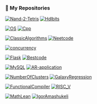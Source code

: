 ### 📌 My Repositories

[![Nand-2-Tetris](https://github-readme-stats.vercel.app/api/pin/?username=IgorAmashukeli&repo=Nand-2-Tetris&theme=ambient_gradient&description_lines_count=3)](https://github.com/IgorAmashukeli/Nand-2-Tetris) [![Hdlbits](https://github-readme-stats.vercel.app/api/pin/?username=IgorAmashukeli&repo=Hdlbits&theme=ambient_gradient&description_lines_count=3)](https://github.com/IgorAmashukeli/Hdlbits)

[![OS](https://github-readme-stats.vercel.app/api/pin/?username=IgorAmashukeli&repo=OS&theme=ambient_gradient&description_lines_count=3)](https://github.com/IgorAmashukeli/OS) [![Cpp](https://github-readme-stats.vercel.app/api/pin/?username=IgorAmashukeli&repo=Cpp&theme=ambient_gradient&description_lines_count=3)](https://github.com/IgorAmashukeli/Cpp)

[![ClassicAlgorithms](https://github-readme-stats.vercel.app/api/pin/?username=IgorAmashukeli&repo=ClassicAlgorithms&theme=ambient_gradient&description_lines_count=3)](https://github.com/IgorAmashukeli/ClassicAlgorithms) [![Neetcode](https://github-readme-stats.vercel.app/api/pin/?username=IgorAmashukeli&repo=Neetcode&theme=ambient_gradient&description_lines_count=3)](https://github.com/IgorAmashukeli/Neetcode)

[![concurrency](https://github-readme-stats.vercel.app/api/pin/?username=IgorAmashukeli&repo=concurrency&theme=ambient_gradient&description_lines_count=3)](https://github.com/IgorAmashukeli/concurrency)

[![Flask](https://github-readme-stats.vercel.app/api/pin/?username=IgorAmashukeli&repo=Flask&theme=ambient_gradient&description_lines_count=3)](https://github.com/IgorAmashukeli/Flask) [![Bestcode](https://github-readme-stats.vercel.app/api/pin/?username=IgorAmashukeli&repo=Bestcode&theme=ambient_gradient&description_lines_count=3)](https://github.com/IgorAmashukeli/Bestcode)

[![MySQL](https://github-readme-stats.vercel.app/api/pin/?username=IgorAmashukeli&repo=MySQL&theme=ambient_gradient&description_lines_count=3)](https://github.com/IgorAmashukeli/MySQL) [![AR-application](https://github-readme-stats.vercel.app/api/pin/?username=IgorAmashukeli&repo=AR-application&theme=ambient_gradient&description_lines_count=3)](https://github.com/IgorAmashukeli/AR-application)

[![NumberOfClusters](https://github-readme-stats.vercel.app/api/pin/?username=IgorAmashukeli&repo=NumberOfClusters&theme=ambient_gradient&description_lines_count=3)](https://github.com/IgorAmashukeli/NumberOfClusters) [![GalaxyRegression](https://github-readme-stats.vercel.app/api/pin/?username=IgorAmashukeli&repo=GalaxyRegression&theme=ambient_gradient&description_lines_count=3)](https://github.com/IgorAmashukeli/GalaxyRegression)

[![FunctionalCompiler](https://github-readme-stats.vercel.app/api/pin/?username=IgorAmashukeli&repo=FunctionalCompiler&theme=ambient_gradient&description_lines_count=3)](https://github.com/IgorAmashukeli/FunctionalCompiler) [![RISC_V](https://github-readme-stats.vercel.app/api/pin/?username=IgorAmashukeli&repo=RISC_V&theme=ambient_gradient&description_lines_count=3)](https://github.com/IgorAmashukeli/RISC_V)

[![MathLean](https://github-readme-stats.vercel.app/api/pin/?username=IgorAmashukeli&repo=MathLean&theme=ambient_gradient&description_lines_count=3)](https://github.com/IgorAmashukeli/MathLean) [![IgorAmashukeli](https://github-readme-stats.vercel.app/api/pin/?username=IgorAmashukeli&repo=IgorAmashukeli&theme=ambient_gradient&description_lines_count=3)](https://github.com/IgorAmashukeli/IgorAmashukeli)
